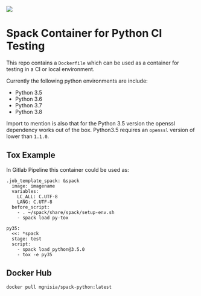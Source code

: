 ![](https://img.shields.io/docker/pulls/mgnisia/spack-python)

# Spack Container for Python CI Testing

This repo contains a `Dockerfile` which can be used as a container for testing in a CI or local environment.

Currently the following python environments are include:

- Python 3.5
- Python 3.6
- Python 3.7
- Python 3.8

Import to mention is also that for the Python 3.5 version the openssl dependency works out of the box. Python3.5 requires an `openssl` version of lower than `1.1.0`.


## Tox Example 

In Gitlab Pipeline this container could be used as:

```
.job_template_spack: &spack
  image: imagename
  variables:
    LC_ALL: C.UTF-8
    LANG: C.UTF-8
  before_script:
    - . ~/spack/share/spack/setup-env.sh
    - spack load py-tox

py35:
  <<: *spack
  stage: test
  script:
    - spack load python@3.5.0
    - tox -e py35
```

## Docker Hub

```shell
docker pull mgnisia/spack-python:latest
```
